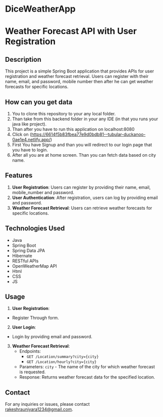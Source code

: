 # DiceWeatherApp

# Weather Forecast API with User Registration

## Description

This project is a simple Spring Boot application that provides APIs for user registration and weather forecast retrieval. Users can register with their name, email, and password, mobile number then after he can get weather forecasts for specific locations.

## How can you get data
1. You to clone this repository to your any local folder.
2. Than take from this backend folder in your any IDE (in that you runs your java like project).
3. Than after you have to run this application on localhost:8080
4. Click on (https://6614f5b83fbea77e9d0bdb81--tubular-duckanoo-0ae1e4.netlify.app/) 
5. First You have Signup and than you will redirect to our login page that you have to login.
6. After all you are at home screen. Than you can fetch data based on city name.

## Features

1. **User Registration**: Users can register by providing their name, email, mobile_number and password.
2. **User Authentication**: After registration, users can log by providing email and password.
3. **Weather Forecast Retrieval**: Users can retrieve weather forecasts for specific locations.

## Technologies Used

- Java
- Spring Boot
- Spring Data JPA
- Hibernate
- RESTful APIs
- OpenWeatherMap API
- Html
- CSS
- JS


## Usage

1. **User Registration**:
- Register Through form.
  
2. **User Login**:
- Login by providing email and password.
   

3. **Weather Forecast Retrieval**:
   - Endpoints:
     - `GET /Location/summary?city={city}`
     - `GET /Location/hourly?city={city}`
   - Parameters: `city` - The name of the city for which weather forecast is requested.
   - Response: Returns weather forecast data for the specified location.

## Contact

For any inquiries or issues, please contact rakeshrauniyara1234@gmail.com.
